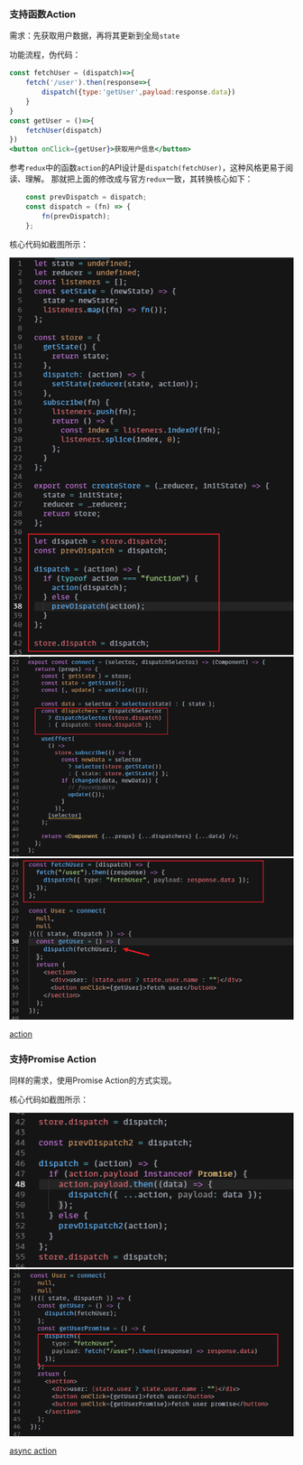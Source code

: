 ### 支持函数Action
需求：先获取用户数据，再将其更新到全局`state`

功能流程，伪代码：
``` jsx
const fetchUser = (dispatch)=>{
    fetch('/user').then(response=>{
        dispatch({type:'getUser',payload:response.data})
    }
}
const getUser = ()=>{
    fetchUser(dispatch)
})
<button onClick={getUser}>获取用户信息</button>
``` 

参考`redux`中的函数`action`的API设计是`dispatch(fetchUser)`，这种风格更易于阅读、理解。
那就把上面的修改成与官方`redux`一致，其转换核心如下：

```js
    const prevDispatch = dispatch;
    const dispatch = (fn) => {
        fn(prevDispatch);
    };
```
核心代码如截图所示：

![actionFunction](https://github.com/FredaFei/blogs/blob/master/articles/react/images/redux-3/actionFunction.png)
![actionFunction_apply_connect](https://github.com/FredaFei/blogs/blob/master/articles/react/images/redux-3/actionFunction_apply_connect.png)
![actionFunction_apply_component](https://github.com/FredaFei/blogs/blob/master/articles/react/images/redux-3/actionFunction_apply_component.png)

[action](https://codesandbox.io/s/shouxiereduxpianzhisan-function-action-xz232)

### 支持Promise Action

同样的需求，使用Promise Action的方式实现。

核心代码如截图所示：

![asyncAction](https://github.com/FredaFei/blogs/blob/master/articles/react/images/redux-3/asyncAction.png)
![asyncAction_apply_component](https://github.com/FredaFei/blogs/blob/master/articles/react/images/redux-3/asyncAction_apply_component.png)

[async action](https://codesandbox.io/s/shouxiereduxpianzhisan-async-action-klvb2)

